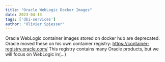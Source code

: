 ```yaml
---
title: "Oracle WebLogic Docker Images"
date: 2023-04-13
tags: ['dbi-services']
author: "Olivier Spiesser"
---
```

Oracle WebLogic container images stored on docker hub are deprecated. Oracle moved these on his own container registry: https://container-registry.oracle.com/ This registry contains many Oracle products, but we will focus on WebLogic in(…)